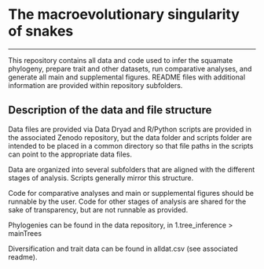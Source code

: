 # The macroevolutionary singularity of snakes
---

This repository contains all data and code used to infer the squamate phylogeny, prepare trait and other datasets, run comparative analyses, and generate all main and supplemental figures. README files with additional information are provided within repository subfolders.


## Description of the data and file structure

Data files are provided via Data Dryad and R/Python scripts are provided in the associated Zenodo repository, but the data folder and scripts folder are intended to be placed in a common directory so that file paths in the scripts can point to the appropriate data files.  

Data are organized into several subfolders that are aligned with the different stages of analysis. Scripts generally mirror this structure. 

Code for comparative analyses and main or supplemental figures should be runnable by the user. Code for other stages of analysis are shared for the sake of transparency, but are not runnable as provided. 

Phylogenies can be found in the data repository, in 1.tree_inference > mainTrees

Diversification and trait data can be found in alldat.csv (see associated readme).